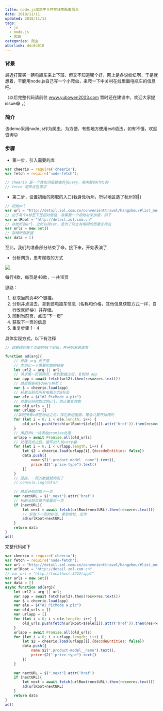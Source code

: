 ```yaml
---
title: node.js爬虫中关村在线电瓶车信息
date: 2018/11/11
updated: 2018/11/13
tags:
  - js
  - node.js
  - 爬虫
categories: 爬虫
abbrlink: ddc6d610
---
```


### 背景
最近打算买一辆电瓶车来上下班，但又不知道哪个好，网上是各说纷纭啊，于是就想着，干脆用node.js自己写一个小爬虫，来爬一下中关村在线里面电瓶车的信息吧。

（以后完整代码请前往 www.yubowen2003.com 暂时还在建设中，欢迎大家提issue😂 。）

### 简介
该demo采用node.js作为爬虫，为方便，有些地方使用es6语法，如有不懂，欢迎咨询😊

### 步骤
- 第一步，引入需要的库

```javascript
var cheerio = require('cheerio');
var fetch = require('node-fetch');

// cheerio 是一个类似浏览器端的jQuery，用来解析HTML的
// fetch 用来发送请求
```

- 第二步，设置初始的爬取的入口(我身处杭州，所以地区选了杭州的🤣)

```javascript
// 初始url
var url = "http://detail.zol.com.cn/convenienttravel/hangzhou/#list_merchant_loc"
// 由于每个a标签下是相对路径，故需要一个根地址来拼接，如下
var urlRoot = "http://detail.zol.com.cn" 
// 存放所有url，之所以用set，是为了防止有相同的而重复爬去
var urls = new Set()
// 存储所有数据
var data = [] 
```
至此，我们的准备部分结束了😅，接下来，开始表演了

- 分析网页，思考爬取的方式

![](https://user-gold-cdn.xitu.io/2018/11/9/166f73fbf48b2e8c?w=2558&h=1466&f=png&s=1941192)

每行4款，每页是48款，一共16页

思路：

1. 获取当前页48个链接。
2. 分别并点进去，拿到该电瓶车信息（名称和价格，其他信息获取方式一样，自行改就好😂）并存储。
3. 回到当前页，点击“下一页”
4. 获取下一页的信息
5. 重复步骤 1 - 4

具体实现方式，以下有注释

```javascript
// 这是得到每个页面的48个链接，并开始发送请求

function ad(arg){
    // 参数 arg 先不管
    // 本地化一下需要爬取的链接
    let url2 = arg || url;
    // 请求第一页该网页，拿到数据之后，复制给 app
    var app = await fetch(url2).then(res=>res.text())
    // 然后假装用jQuery解析了
    var $ = cheerio.load(app)
    // 获取当前页所有电瓶车的a标签
    var ele = $("#J_PicMode a.pic")
    // 存放已经爬取过的url，防止重复爬取
    var old_urls = []
    var urlapp = []
    //拿到所有a标签地址之后，存在数组里面，等会儿要开始爬的
    for (let i = 0; i < ele.length; i++) {
        old_urls.push(fetch(urlRoot+$(ele[i]).attr('href')).then(res=>res.text()))
    }
    // 用把URL一块丢给promise处理
    urlapp = await Promise.all(old_urls)
    // 处理完成之后，循环加入jQuery😂
    for (let i = 0; i < urlapp.length; i++) {
        let $2 = cheerio.load(urlapp[i],{decodeEntities: false})
        data.push({
            name:$2(".product-model__name").text(),
            price:$2(".price-type").text()
        })
    }
    // 至此，一页的数据就爬完了
    // console.log(data);
    
    // 然后开始爬取下一页
    var nextURL = $(".next").attr('href')
    // 判断当前页是不是最后一页
    if (nextURL){
        let next = await fetch(urlRoot+nextURL).then(res=>res.text())
        // 获取下一页的标签，拿到地址，走你
        ad(urlRoot+nextURL)
    }
    return data
}
ad()
```
完整代码如下

```javascript
var cheerio = require('cheerio');
var fetch = require('node-fetch');
var url = "http://detail.zol.com.cn/convenienttravel/hangzhou/#list_merchant_loc"
var urlRoot = "http://detail.zol.com.cn"
// var url = "http://localhost:3222/app1"
var urls = new Set()
var data = [] 
async function ad(arg){
    let url2 = arg || url;
    var app = await fetch(url2).then(res=>res.text())
    var $ = cheerio.load(app)
    var ele = $("#J_PicMode a.pic")
    var old_urls = []
    var urlapp = []
    for (let i = 0; i < ele.length; i++) {
        old_urls.push(fetch(urlRoot+$(ele[i]).attr('href')).then(res=>res.text()))
    }
    urlapp = await Promise.all(old_urls)
    for (let i = 0; i < urlapp.length; i++) {
        let $2 = cheerio.load(urlapp[i],{decodeEntities: false})
        data.push({
            name:$2(".product-model__name").text(),
            price:$2(".price-type").text()
        })
    }
    
    var nextURL = $(".next").attr('href')
    if (nextURL){
        let next = await fetch(urlRoot+nextURL).then(res=>res.text())
        ad(urlRoot+nextURL)
    }
    return data
}
ad()

```